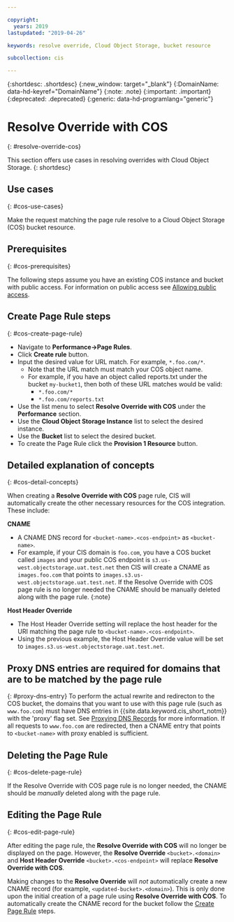 ```yaml
---

copyright:
  years: 2019
lastupdated: "2019-04-26"

keywords: resolve override, Cloud Object Storage, bucket resource

subcollection: cis

---
```


{:shortdesc: .shortdesc}
{:new_window: target="_blank"}
{:DomainName: data-hd-keyref="DomainName"}
{:note: .note}
{:important: .important}
{:deprecated: .deprecated}
{:generic: data-hd-programlang="generic"}

# Resolve Override with COS
{: #resolve-override-cos}

This section offers use cases in resolving overrides with Cloud Object Storage.
{: shortdesc}

## Use cases
{: #cos-use-cases}

Make the request matching the page rule resolve to a Cloud Object Storage (COS) bucket resource.


## Prerequisites
{: #cos-prerequisites}

The following steps assume you have an existing COS instance and bucket with public access. For information on public access see [Allowing public access](/docs/cloud-object-storage?topic=cloud-object-storage-iam-public-access).


## Create Page Rule steps
{: #cos-create-page-rule}

* Navigate to **Performance->Page Rules**.
* Click **Create rule** button.
* Input the desired value for URL match. For example, `*.foo.com/*`.
  * Note that the URL match must match your COS object name.
  * For example, if you have an object called reports.txt under the bucket `my-bucket1`, then both of these URL matches would be valid:
    * `*.foo.com/*`
    * `*.foo.com/reports.txt`
* Use the list menu to select **Resolve Override with COS** under the **Performance** section.
* Use the **Cloud Object Storage Instance** list to select the desired instance.
* Use the **Bucket** list to select the desired bucket.
* To create the Page Rule click the **Provision 1 Resource** button.


## Detailed explanation of concepts
{: #cos-detail-concepts}

When creating a **Resolve Override with COS** page rule, CIS will automatically create the other necessary resources for the COS integration. These include:

**CNAME**
* A CNAME DNS record for `<bucket-name>.<cos-endpoint>` as `<bucket-name>`.
* For example, if your CIS domain is `foo.com`, you have a COS bucket called `images` and your public COS endpoint is `s3.us-west.objectstorage.uat.test.net` then CIS will create a CNAME as `images.foo.com` that points to `images.s3.us-west.objectstorage.uat.test.net`.
If the Resolve Override with COS page rule is no longer needed the CNAME should be manually deleted along with the page rule.
{:note}

**Host Header Override**
* The Host Header Override setting will replace the host header for the URI matching the page rule to `<bucket-name>.<cos-endpoint>`.
* Using the previous example, the Host Header Override value will be set to `images.s3.us-west.objectstorage.uat.test.net`.

## Proxy DNS entries are required for domains that are to be matched by the page rule
{: #proxy-dns-entry}
To perform the actual rewrite and redirecton to the COS bucket, the domains that you want to use with this page rule (such as `www.foo.com`) must have DNS entries in {{site.data.keyword.cis_short_notm}} with the 'proxy' flag set.  See [Proxying DNS Records](/docs/cis?topic=cis-dns-concepts#dns-concepts-proxying-dns-records) for more information.  If all requests to `www.foo.com` are redirected, then a CNAME entry that points to `<bucket-name>` with proxy enabled is sufficient.

## Deleting the Page Rule
{: #cos-delete-page-rule}

If the Resolve Override with COS page rule is no longer needed, the CNAME should be _manually_ deleted along with the page rule.


## Editing the Page Rule
{: #cos-edit-page-rule}

After editing the page rule, the **Resolve Override with COS** will no longer be displayed on the page. However, the **Resolve Override** `<bucket>.<domain>` and **Host Header Override** `<bucket>.<cos-endpoint>` will replace **Resolve Override with COS**.

Making changes to the **Resolve Override** will _not_ automatically create a new CNAME record (for example, `<updated-bucket>.<domain>`). This is only done upon the initial creation of a page rule using **Resolve Override with COS**. To automatically create the CNAME record for the bucket follow the [Create Page Rule](#cos-create-page-rule) steps.
